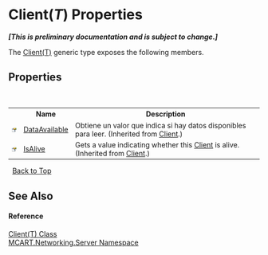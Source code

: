 # Client(*T*) Properties
 _**\[This is preliminary documentation and is subject to change.\]**_

The <a href="5b0599aa-801f-59c2-be84-ec3a1a654d8a">Client(T)</a> generic type exposes the following members.


## Properties
&nbsp;<table><tr><th></th><th>Name</th><th>Description</th></tr><tr><td>![Public property](media/pubproperty.gif "Public property")</td><td><a href="aac75495-bca1-5b1f-ac19-90cf09aaa22e">DataAvailable</a></td><td>
Obtiene un valor que indica si hay datos disponibles para leer.
 (Inherited from <a href="192fdf1f-b8af-3ec9-0055-92ff0e690de3">Client</a>.)</td></tr><tr><td>![Public property](media/pubproperty.gif "Public property")</td><td><a href="f5cd32bc-4713-3b91-1459-49498cfeb280">IsAlive</a></td><td>
Gets a value indicating whether this <a href="192fdf1f-b8af-3ec9-0055-92ff0e690de3">Client</a> is alive.
 (Inherited from <a href="192fdf1f-b8af-3ec9-0055-92ff0e690de3">Client</a>.)</td></tr></table>&nbsp;
<a href="#client(*t*)-properties">Back to Top</a>

## See Also


#### Reference
<a href="5b0599aa-801f-59c2-be84-ec3a1a654d8a">Client(T) Class</a><br /><a href="720af18e-2a17-584a-1ca8-e0e39906cbff">MCART.Networking.Server Namespace</a><br />
